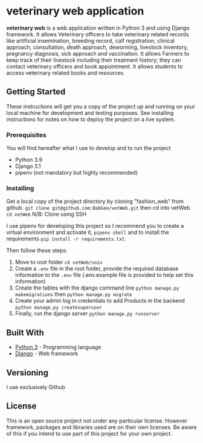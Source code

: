 
# veterinary web application

**veterinary web** is a web application written in Python 3 and using Django framework.
It allows Veterinary officers to take veterinary related records like artificial insemination, breeding record, calf registration, clinical approach, consultation, death approach, deworming, livestock inventory, pregnancy diagnosis, sick approach and vaccination.
It allows Farmers to keep track of their livestock including their treatment history; they can contact veterinary officers and book appointment.
It allows students to access veterinary related books and resources.


## Getting Started

These instructions will get you a copy of the project up and running on your local machine for development and testing purposes. See installing instructions for notes on how to deploy the project on a live system.



### Prerequisites
You will find hereafter what I use to develop and to run the project
* Python 3.9
* Django 3.1
* pipenv (not mandatory but highly recommended)

### Installing
Get a local copy of the project directory by cloning "fashion_web" from github. `git clone git@github.com:BabGee/vetWeb.git` then cd into vetWeb `cd vetWeb`
N/B: Clone using SSH

I use pipenv for developing this project so I recommend you to create a virtual environment and activate it, `pipenv shell`  and to install the requirements `pip install -r requirements.txt`.

Then follow these steps:
1. Move to root folder `cd vetWeb/soin`
2. Create a `.env` file in the root folder, provide the required database information  to the `.env` file (.env.example file is provided to help set this information)
3. Create the tables with the django command line `python manage.py makemigrations` then `python manage.py migrate`
4. Create your admin log in credentials to add Products in the backend `python manage.py createsuperuser`
5. Finally, run the django server `python manage.py runserver `


## Built With

* [Python 3](https://www.python.org/downloads/) - Programming language
* [Django](https://www.djangoproject.com/) - Web framework 


## Versioning
I use exclusively Github

## License

This is an open source project not under any particular license.
However framework, packages and libraries used are on their own licenses. Be aware of this if you intend to use part of this project for your own project.
